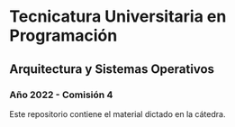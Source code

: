 # Tecnicatura Universitaria en Programación
## Arquitectura y Sistemas Operativos
### Año 2022 - Comisión 4

Este repositorio contiene el material dictado en la cátedra. 
